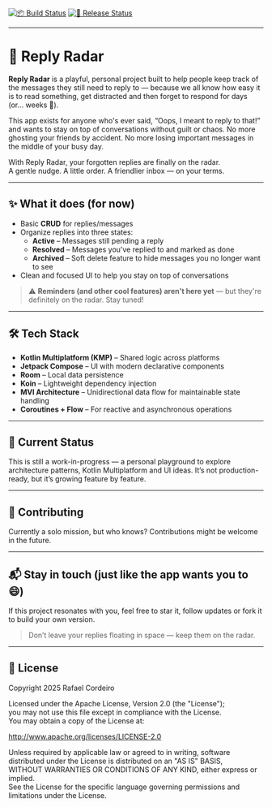 [![📦 Build Status](https://github.com/rafaelfelipeac/replyradar/actions/workflows/build-test-lint.yml/badge.svg)](https://github.com/rafaelfelipeac/replyradar/actions/workflows/build-and-lint.yml)
[![🚀 Release Status](https://github.com/rafaelfelipeac/replyradar/actions/workflows/release.yml/badge.svg)](https://github.com/rafaelfelipeac/replyradar/actions/workflows/release.yml)

---

# 📡 Reply Radar

**Reply Radar** is a playful, personal project built to help people keep track of the messages they still need to reply to — because we all know how easy it is to read something, get distracted and then forget to respond for days (or... weeks 👀).

This app exists for anyone who's ever said, “Oops, I meant to reply to that!” and wants to stay on top of conversations without guilt or chaos. No more ghosting your friends by accident. No more losing important messages in the middle of your busy day.

With Reply Radar, your forgotten replies are finally on the radar.  
A gentle nudge. A little order. A friendlier inbox — on your terms.

---

## ✨ What it does (for now)

- Basic **CRUD** for replies/messages
- Organize replies into three states:
  - **Active** – Messages still pending a reply
  - **Resolved** – Messages you've replied to and marked as done
  - **Archived** – Soft delete feature to hide messages you no longer want to see
- Clean and focused UI to help you stay on top of conversations

> ⚠️ **Reminders (and other cool features) aren't here yet** — but they're definitely on the radar. Stay tuned!

---

## 🛠️ Tech Stack

- **Kotlin Multiplatform (KMP)** – Shared logic across platforms
- **Jetpack Compose** – UI with modern declarative components
- **Room** – Local data persistence
- **Koin** – Lightweight dependency injection
- **MVI Architecture** – Unidirectional data flow for maintainable state handling
- **Coroutines + Flow** – For reactive and asynchronous operations

---

## 🧪 Current Status

This is still a work-in-progress — a personal playground to explore architecture patterns, Kotlin Multiplatform and UI ideas. It’s not production-ready, but it’s growing feature by feature.

---

## 🚫 Contributing

Currently a solo mission, but who knows? Contributions might be welcome in the future.

---

## 📬 Stay in touch (just like the app wants you to 😄)

If this project resonates with you, feel free to star it, follow updates or fork it to build your own version.

> Don’t leave your replies floating in space — keep them on the radar.

---

## 📄 License

Copyright 2025 Rafael Cordeiro

Licensed under the Apache License, Version 2.0 (the "License");  
you may not use this file except in compliance with the License.  
You may obtain a copy of the License at:

http://www.apache.org/licenses/LICENSE-2.0

Unless required by applicable law or agreed to in writing, software  
distributed under the License is distributed on an "AS IS" BASIS,  
WITHOUT WARRANTIES OR CONDITIONS OF ANY KIND, either express or implied.  
See the License for the specific language governing permissions and  
limitations under the License.
